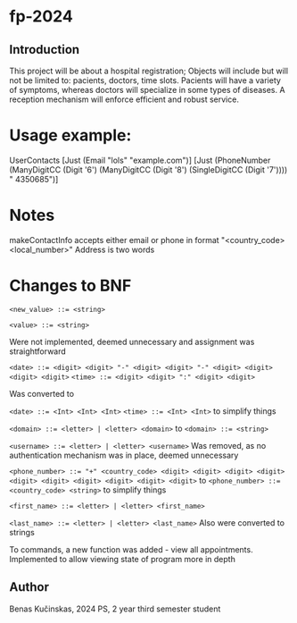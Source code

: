 # fp-2024

## Introduction

This project will be about a hospital registration; Objects will include but will not be limited to: pacients, doctors, time slots.
Pacients will have a variety of symptoms, whereas doctors will specialize in some types of diseases. A reception mechanism will enforce efficient and robust service.

# Usage example:
UserContacts [Just (Email "lols" "example.com")] [Just (PhoneNumber (ManyDigitCC (Digit '6') (ManyDigitCC (Digit '8') (SingleDigitCC (Digit '7')))) " 4350685")]

# Notes
makeContactInfo accepts either email or phone in format "<country_code> <local_number>"
Address is two words

# Changes to BNF

`<new_value> ::= <string>`

`<value> ::= <string>`

Were not implemented, deemed unnecessary and assignment was straightforward



`<date> ::= <digit> <digit> "-" <digit> <digit> "-" <digit> <digit> <digit> <digit>`
`<time> ::= <digit> <digit> ":" <digit> <digit>`

Was converted to

`<date> ::= <Int> <Int> <Int>`
`<time> ::= <Int> <Int>`
to simplify things


`<domain> ::= <letter> | <letter> <domain>`
to
`<domain> ::= <string>`

`<username> ::= <letter> | <letter> <username>`
Was removed, as no authentication mechanism was in place, deemed unnecessary


`<phone_number> ::= "+" <country_code> <digit> <digit> <digit> <digit> <digit> <digit> <digit> <digit> <digit> <digit>`
to
`<phone_number> ::= <country_code> <string>`
to simplify things

`<first_name> ::= <letter> | <letter> <first_name>`

`<last_name> ::= <letter> | <letter> <last_name>`
Also were converted to strings

To commands, a new function was added - view all appointments. Implemented to allow viewing state of program more in depth

## Author
Benas Kučinskas, 2024 PS, 2 year third semester student